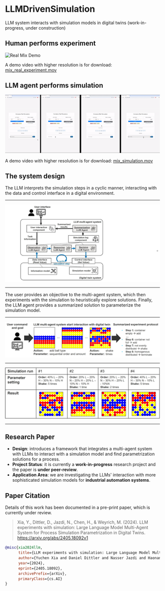 # LLMDrivenSimulation
LLM system interacts with simulation models in digital twins
(work-in-progress, under construction)

## Human performs experiment
![Real Mix Demo](demos/mix_real.gif)

A demo video with higher resolution is for download: [mix_real_experiment.mov](mix_real_experiment.mov)

## LLM agent performs simulation
![Simulation Mix Demo](demos/mix_simulation.gif)

A demo video with higher resolution is for download: [mix_simulation.mov](mix_simulation.mov)

## The system design
The LLM interprets the simulation steps in a cyclic manner, interacting with the data and control interface in a digital environment.

---
![system_design_1](demos/system_design_1.jpg)

---
The user provides an objective to the multi-agent system, which then experiments with the simulation to heuristically explore solutions. Finally, the LLM agent provides a summarized solution to parameterize the simulation model.

---
![system_design_2](demos/system_design_2.jpg)

---
![system_design_3](demos/system_design_3.jpg)

---
## Research Paper 
- **Design**: introduces a framework that integrates a multi-agent system with LLMs to interact with a simulation model and find parametrization solutions for a process.
- **Project Status**: it is currently a **work-in-progress** research project and the paper is **under peer-review**.
- **Application Area**: we are investigating the LLMs' interaction with more sophisticated simulation models for **industrial automation systems**.


## Paper Citation
Details of this work has been documented in a pre-print paper, which is currently under review.
>Xia, Y., Dittler, D., Jazdi, N., Chen, H., & Weyrich, M. (2024). LLM experiments with simulation: Large Language Model Multi-Agent System for Process Simulation Parametrization in Digital Twins. https://arxiv.org/abs/2405.18092v1

```bibtex
@misc{xia2024llm,
      title={LLM experiments with simulation: Large Language Model Multi-Agent System for Process Simulation Parametrization in Digital Twins}, 
      author={Yuchen Xia and Daniel Dittler and Nasser Jazdi and Haonan Chen and Michael Weyrich},
      year={2024},
      eprint={2405.18092},
      archivePrefix={arXiv},
      primaryClass={cs.AI}
}
```
